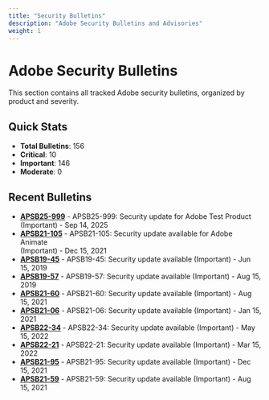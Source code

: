 ```yaml
---
title: "Security Bulletins"
description: "Adobe Security Bulletins and Advisories"
weight: 1
---
```


# Adobe Security Bulletins

This section contains all tracked Adobe security bulletins, organized by product and severity.

## Quick Stats

- **Total Bulletins**: 156
- **Critical**: 10
- **Important**: 146
- **Moderate**: 0

## Recent Bulletins

- [**APSB25-999**](https://helpx.adobe.com/security/products/other/apsb25-999.html) - APSB25-999: Security update for Adobe Test Product (Important) - Sep 14, 2025
- [**APSB21-105**](https://helpx.adobe.com/security/products/animate/apsb21-105.html) - APSB21-105: </b> Security update available for Adobe Animate</a><br /> (Important) - Dec 15, 2021
- [**APSB19-45**](https://helpx.adobe.com/security/products/other/apsb19-45.html) - APSB19-45: Security update available (Important) - Jun 15, 2019
- [**APSB19-57**](https://helpx.adobe.com/security/products/other/apsb19-57.html) - APSB19-57: Security update available (Important) - Aug 15, 2019
- [**APSB21-60**](https://helpx.adobe.com/security/products/other/apsb21-60.html) - APSB21-60: Security update available (Important) - Aug 15, 2021
- [**APSB21-06**](https://helpx.adobe.com/security/products/other/apsb21-06.html) - APSB21-06: Security update available (Important) - Jan 15, 2021
- [**APSB22-34**](https://helpx.adobe.com/security/products/other/apsb22-34.html) - APSB22-34: Security update available (Important) - May 15, 2022
- [**APSB22-21**](https://helpx.adobe.com/security/products/other/apsb22-21.html) - APSB22-21: Security update available (Important) - Mar 15, 2022
- [**APSB21-95**](https://helpx.adobe.com/security/products/other/apsb21-95.html) - APSB21-95: Security update available (Important) - Dec 15, 2021
- [**APSB21-59**](https://helpx.adobe.com/security/products/other/apsb21-59.html) - APSB21-59: Security update available (Important) - Aug 15, 2021
